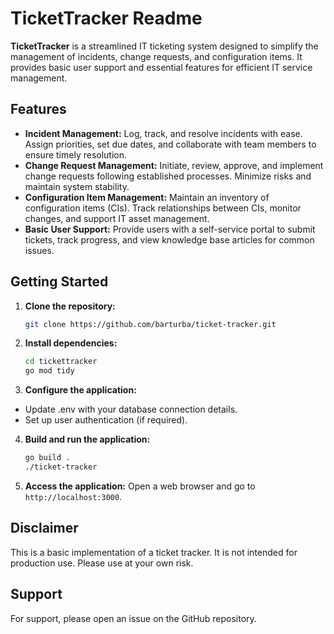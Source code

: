 # TicketTracker Readme

**TicketTracker** is a streamlined IT ticketing system designed to simplify the management of incidents, change requests, and configuration items. It provides basic user support and essential features for efficient IT service management.

## Features

- **Incident Management:** Log, track, and resolve incidents with ease. Assign priorities, set due dates, and collaborate with team members to ensure timely resolution.
- **Change Request Management:** Initiate, review, approve, and implement change requests following established processes. Minimize risks and maintain system stability.
- **Configuration Item Management:** Maintain an inventory of configuration items (CIs). Track relationships between CIs, monitor changes, and support IT asset management.
- **Basic User Support:** Provide users with a self-service portal to submit tickets, track progress, and view knowledge base articles for common issues.

## Getting Started

1. **Clone the repository:**

   ```bash
   git clone https://github.com/barturba/ticket-tracker.git
   ```

2. **Install dependencies:**

   ```bash
   cd tickettracker
   go mod tidy
   ```

3. **Configure the application:**

- Update .env with your database connection details.
- Set up user authentication (if required).

4. **Build and run the application:**

   ```bash
   go build .
   ./ticket-tracker
   ```

5. **Access the application:** Open a web browser and go to `http://localhost:3000`.

## Disclaimer

This is a basic implementation of a ticket tracker. It is not intended for production use. Please use at your own risk.

## Support

For support, please open an issue on the GitHub repository.
